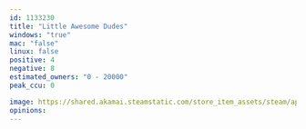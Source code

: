 ```yaml
---
id: 1133230
title: "Little Awesome Dudes"
windows: "true"
mac: "false"
linux: false
positive: 4
negative: 8
estimated_owners: "0 - 20000"
peak_ccu: 0

image: https://shared.akamai.steamstatic.com/store_item_assets/steam/apps/1133230/header.jpg?t=1567684675
opinions:
---
```

